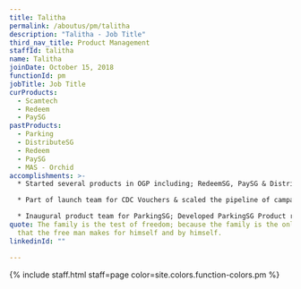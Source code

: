 ```yaml
---
title: Talitha
permalink: /aboutus/pm/talitha
description: "Talitha - Job Title"
third_nav_title: Product Management
staffId: talitha
name: Talitha
joinDate: October 15, 2018
functionId: pm
jobTitle: Job Title
curProducts:
  - Scamtech
  - Redeem
  - PaySG
pastProducts:
  - Parking
  - DistributeSG
  - Redeem
  - PaySG
  - MAS - Orchid
accomplishments: >-
  * Started several products in OGP including; RedeemSG, PaySG & DistributeSG

  * Part of launch team for CDC Vouchers & scaled the pipeline of campaigns to ~$800M

  * Inaugural product team for ParkingSG; Developed ParkingSG Product roadmap
quote: The family is the test of freedom; because the family is the only thing
  that the free man makes for himself and by himself.
linkedinId: ""

---
```


{% include staff.html staff=page color=site.colors.function-colors.pm %}
